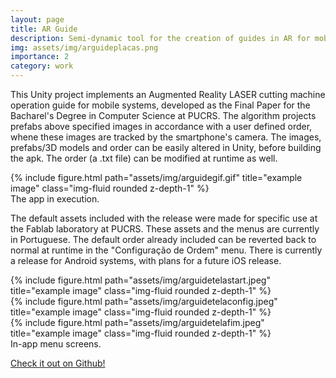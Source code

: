 ```yaml
---
layout: page
title: AR Guide
description: Semi-dynamic tool for the creation of guides in AR for mobile systems
img: assets/img/arguideplacas.png
importance: 2
category: work
---
```


This Unity project implements an Augmented Reality LASER cutting machine operation guide for mobile systems, developed as the Final Paper for the Bacharel's Degree in Computer Science at PUCRS. The algorithm projects prefabs above specified images in accordance with a user defined order, whene these images are tracked by the smartphone's camera. The images, prefabs/3D models and order can be easily altered in Unity, before building the apk. The order (a .txt file) can be modified at runtime as well.

<div class="row">
    <div class="col-sm mt-3 mt-md-0">
        {% include figure.html path="assets/img/arguidegif.gif" title="example image" class="img-fluid rounded z-depth-1" %}
    </div>
</div>
<div class="caption">
    The app in execution.
</div>

The default assets included with the release were made for specific use at the Fablab laboratory at PUCRS. These assets and the menus are currently in Portuguese. The default order already included can be reverted back to normal at runtime in the "Configuração de Ordem" menu. There is currently a release for Android systems, with plans for a future iOS release.

<div class="row">
    <div class="col-sm mt-3 mt-md-0">
        {% include figure.html path="assets/img/arguidetelastart.jpeg" title="example image" class="img-fluid rounded z-depth-1" %}
    </div>
    <div class="col-sm mt-3 mt-md-0">
        {% include figure.html path="assets/img/arguidetelaconfig.jpeg" title="example image" class="img-fluid rounded z-depth-1" %}
    </div>
    <div class="col-sm mt-3 mt-md-0">
        {% include figure.html path="assets/img/arguidetelafim.jpeg" title="example image" class="img-fluid rounded z-depth-1" %}
    </div>
</div>
<div class="caption">
    In-app menu screens.
</div>

[Check it out on Github!](https://github.com/LucasAugustoTM/ARGuide)

